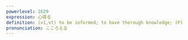 ```yaml
---
powerlevel: 1629
expression: 心得る
definition: (v1,vt) to be informed; to have thorough knowledge; (P)
pronunciation: こころえる
---
```

